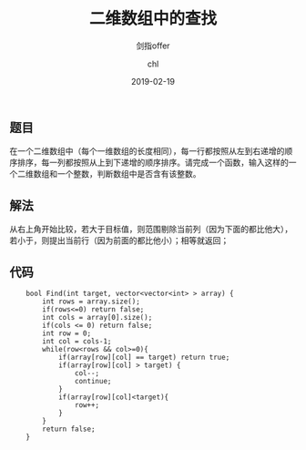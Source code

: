 ﻿---
layout:     post
title:      "二维数组中的查找"
subtitle:   "剑指offer"
date:       2019-02-19
author:     "chl"
header-img: "img/jzoffer.jpg"
tags:
    - 剑指offer
--- 
## 题目
在一个二维数组中（每个一维数组的长度相同），每一行都按照从左到右递增的顺序排序，每一列都按照从上到下递增的顺序排序。请完成一个函数，输入这样的一个二维数组和一个整数，判断数组中是否含有该整数。

## 解法
从右上角开始比较，若大于目标值，则范围剔除当前列（因为下面的都比他大），若小于，则提出当前行（因为前面的都比他小）；相等就返回；

## 代码
```
    bool Find(int target, vector<vector<int> > array) {
        int rows = array.size();
        if(rows<=0) return false;
        int cols = array[0].size();
        if(cols <= 0) return false;
        int row = 0;
        int col = cols-1;
        while(row<rows && col>=0){
            if(array[row][col] == target) return true;
            if(array[row][col] > target) {
                col--;
                continue;
            }
            if(array[row][col]<target){
                row++;
            }
        }
        return false;
    }
```
